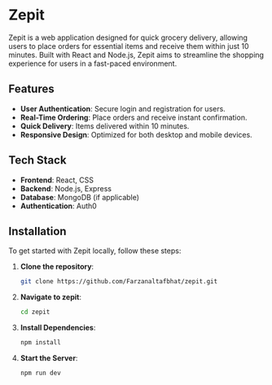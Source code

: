 # Zepit

Zepit is a web application designed for quick grocery delivery, allowing users to place orders for essential items and receive them within just 10 minutes. Built with React and Node.js, Zepit aims to streamline the shopping experience for users in a fast-paced environment.

## Features

- **User Authentication**: Secure login and registration for users.
- **Real-Time Ordering**: Place orders and receive instant confirmation.
- **Quick Delivery**: Items delivered within 10 minutes.
- **Responsive Design**: Optimized for both desktop and mobile devices.

## Tech Stack

- **Frontend**: React, CSS
- **Backend**: Node.js, Express
- **Database**: MongoDB (if applicable)
- **Authentication**: Auth0

## Installation

To get started with Zepit locally, follow these steps:

1. **Clone the repository**:
   ```bash
   git clone https://github.com/Farzanaltafbhat/zepit.git
   
2. **Navigate to zepit**:
   ```bash
   cd zepit

3. **Install Dependencies**:
   ```bash
   npm install

4. **Start the Server**:
   ```bash
   npm run dev